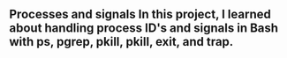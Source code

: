 ## Processes and signals In this project, I learned about handling process ID's and signals in Bash with ps, pgrep, pkill, pkill, exit, and trap.

